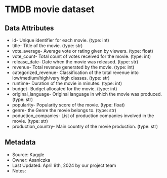 # TMDB movie dataset

## Data Attributes
- id- Unique identifier for each movie. (type: int)
- title- Title of the movie. (type: str)
- vote_average- Average vote or rating given by viewers. (type: float)
- vote_count- Total count of votes received for the movie. (type: int)
- release_date- Date when the movie was released. (type: str)
- revenue- Total revenue generated by the movie. (type: int)
- categorized_revenue- Classification of the total revenue into low/medium/high/very high classes. (type: str)
- runtime- Duration of the movie in minutes. (type: int)
- budget- Budget allocated for the movie. (type: int)
- original_language- Original language in which the movie was produced. (type: str)
- popularity- Popularity score of the movie. (type: float)
- genre- the Genre the movie belongs to. (type: str)
- poduction_companies- List of production companies involved in the movie. (type: str)
- production_country- Main country of the movie production. (type: str)


## Metadata
- Source: Kaggle
- Owner: Asaniczka
- Last Updated: April 9th, 2024 by our project team
- Notes:
